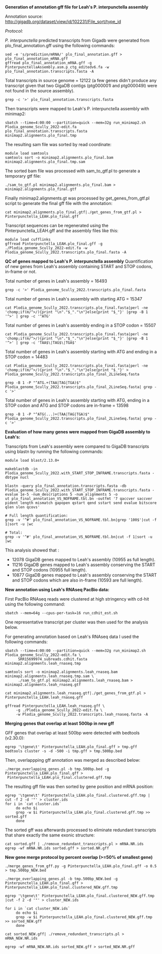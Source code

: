 **Generation of annotation gff file for Leah's P. interpunctella assembly**

Annotation source: http://gigadb.org/dataset/view/id/102231/File_sort/type_id

*Protocol:*

*P. interpunctella* predicted transcripts from Gigadb were generated from plo_final_annotation.gff using the following commands:

```
sed -e 's/prediction/mRNA/' plo_final_annotation.gff > plo_final_annotation_mRNA.gff
gffread plo_final_annotation_mRNA.gff -g PinterpunctellaAssembly.asm.p_ctg_editedv6.fa -w plo_final_annotation.transcripts.fasta -A
```

Total transcripts in source genome = 12122 (a few genes didn't produce any transcript given that two GigaDB contigs (ptg000001l and ptg000049l) were not found in the source assembly).  
```
grep -c '>' plo_final_annotation.transcripts.fasta
```

Then transcripts were mapped to  Leah's P. interpunctella assembly with minimap2: 

```
sbatch --time=4:00:00 --partition=quick --mem=32g run_minimap2.sh Plodia_genome_Scully_2022-edit.fa plo_final_annotation.transcripts.fasta minimap2.alignments.plo_final.tmp
```

The resulting sam file was sorted by read coordinate:

```
module load samtools
samtools sort -o minimap2.alignments.plo_final.bam minimap2.alignments.plo_final.tmp.sam
```

The sorted bam file was processed with sam_to_gtf.pl to generate a temporary gtf file:

```
./sam_to_gtf.pl minimap2.alignments.plo_final.bam > minimap2.alignments.plo_final.gtf
```

Finally minimap2.alignments.gt was processed by get_genes_from_gtf.pl script to generate the final gff file with the annotation:

```
cat minimap2.alignments.plo_final.gtf|./get_genes_from_gtf.pl > Pinterpunctella_LEAH.plo_final.gff
```

Transcript sequences can be regenerated using the Pinterpunctella_LEAH.gff and the assembly files like this:
```
module load cufflinks
gffread Pinterpunctella_LEAH.plo_final.gff -g ./Plodia_genome_Scully_2022-edit.fa -w Plodia_genome_Scully_2022.transcripts.plo_final.fasta -A
```

**QC of genes mapped to Leah's P. interpunctella assembly**
Quantification of new genes from Leah's assembly containing START and STOP codons, in-frame or not.

Total number of genes in Leah's assembly = 16493  
```
grep -c '>' Plodia_genome_Scully_2022.transcripts.plo_final.fasta
```

 Total number of genes in Leah's assembly with starting ATG = 15347
 ```
 cat Plodia_genome_Scully_2022.transcripts.plo_final.fasta|perl -ne 'chomp;if(m/^>/){print "\n"."$_"."\n"}else{print "$_"}' |grep -B 1 '^>' | grep -c '^ATG'
 ```

Total number of genes in Leah's assembly ending in a STOP codon = 15507
```
cat Plodia_genome_Scully_2022.transcripts.plo_final.fasta|perl -ne 'chomp;if(m/^>/){print "\n"."$_"."\n"}else{print "$_"}' |grep -B 1 '^>' | grep -c 'TAA$\|TAG$\|TGA$'
```

Total number of genes in Leah's assembly starting with ATG and  ending in a STOP codon = 14483
```
cat Plodia_genome_Scully_2022.transcripts.plo_final.fasta|perl -ne 'chomp;if(m/^>/){print "\n"."$_"."\n"}else{print "$_"}' > Plodia_genome_Scully_2022.transcripts.plo_final_2LineSeq.fasta

grep -B 1 -P "^ATG.+(TAA|TAG|TGA)$" Plodia_genome_Scully_2022.transcripts.plo_final_2LineSeq.fasta| grep -c '>'
```

 Total number of genes in Leah's assembly starting with ATG, ending in a STOP codon and ATG and STOP codons are in-frame = 13598
 ```
grep -B 1 -P "^ATG(...)+(TAA|TAG|TGA)$" Plodia_genome_Scully_2022.transcripts.plo_final_2LineSeq.fasta| grep -c '>'
 ```

**Evaluation of how many genes were mapped from GigaDB assembly to Leah's:**

Transcripts from  Leah's assembly were compared to GigaDB  transcripts using blastn by running the following commands:

```
module load blast/2.13.0+

makeblastdb -in Plodia_genome_Scully_2022.with_START_STOP_INFRAME.transcripts.fasta -dbtype nucl

blastn -query plo_final_annotation.transcripts.fasta -db Plodia_genome_Scully_2022.with_START_STOP_INFRAME.transcripts.fasta -evalue 1e-5 -num_descriptions 5 -num_alignments 5 -o
ut plo_final_annotation_VS_NOFRAME.tbl.bn -outfmt '7 qaccver saccver pident length mismatch gapopen qstart qend sstart send evalue bitscore qlen slen qcovs'

# Full length quantification:
grep -v '^#' plo_final_annotation_VS_NOFRAME.tbl.bn|grep '100$'|cut -f 1|sort -u |wc

# Total:
grep -v '^#' plo_final_annotation_VS_NOFRAME.tbl.bn|cut -f 1|sort -u |wc
```

This analysis showed that :

- 12078 GigaDB genes mapped to Leah's assembly (10955 as full length).
- 11216 GigaDB genes mapped to Leah's assembly conserving the START and STOP codons (10955 full length).
- 10877 GigaDB genes mapped to Leah's assembly conserving the START and STOP codons which are also in-frame (10593 are full length).

**New annotation using Leah's RNAseq PacBio data:**

First PacBio RNAseq reads were clustered at high stringency with cd-hit using the following command:

```
sbatch --mem=64g --cpus-per-task=16 run_cdhit_est.sh

```
One representative transcript per cluster was then used for the analysis below.

For generating annotation based on Leah's RNAseq data I used the following commands:

```
sbatch --time=4:00:00 --partition=quick --mem=32g run_minimap2.sh Plodia_genome_Scully_2022-edit.fa \
      SRR15699974_subreads.cdhit.fasta minimap2.alignments.leah_rnaseq.tmp

samtools sort -o minimap2.alignments.leah_rnaseq.bam minimap2.alignments.leah_rnaseq.tmp.sam \
      ./sam_to_gtf.pl minimap2.alignments.leah_rnaseq.bam > minimap2.alignments.leah_rnaseq.gtf

cat minimap2.alignments.leah_rnaseq.gtf|./get_genes_from_gtf.pl > Pinterpunctella_LEAH.leah_rnaseq.gff

gffread Pinterpunctella_LEAH.leah_rnaseq.gff \
     -g ./Plodia_genome_Scully_2022-edit.fa \
     -w Plodia_genome_Scully_2022.transcripts.leah_rnaseq.fasta -A
```

**Merging genes that overlap at least 500bp in new gff**

GFF genes that overlap at least 500bp were detected with bedtools (v2.30.0):
```
egrep '\tgene\t' Pinterpunctella_LEAH.plo_final.gff > tmp.gff
bedtools cluster -s -d -500 -i tmp.gff > tmp.500bp.bed
```
Then, overlappping gff annotation was merged as described below:
```
./merge_overlapping_genes.pl -b tmp.500bp.bed -g Pinterpunctella_LEAH.plo_final.gff >  Pinterpunctella_LEAH.plo_final.clustered.gff.tmp
```
The resulting gff file was then sorted by gene position and mRNA position:
```
egrep '\tgene\t' Pinterpunctella_LEAH.plo_final.clustered.gff.tmp | cut -f 2 -d '"' > cluster.ids
for i in `cat cluster.ids`
     do echo $i
     grep -w $i Pinterpunctella_LEAH.plo_final.clustered.gff.tmp >> sorted.gff
     done 
```
The sorted gff was afterwards processed to eliminate redundant transcripts that share exactly the same exonic structure:
```
cat sorted.gff | ./remove_redundant_transcripts.pl > mRNA.NR.ids
egrep -wf mRNA.NR.ids sorted.gff > sorted.NR.gff
```

**New gene merge protocol by percent overlap (>=50% of smallest gene)**

```
./merge_genes_from_gff.py -g Pinterpunctella_LEAH.plo_final.gff -o 0.5 > tmp.500bp_NEW.bed

./merge_overlapping_genes.pl -b tmp.500bp_NEW.bed -g Pinterpunctella_LEAH.plo_final.gff >  Pinterpunctella_LEAH.plo_final.clustered_NEW.gff.tmp

egrep '\tgene\t' Pinterpunctella_LEAH.plo_final.clustered_NEW.gff.tmp |cut -f 2 -d '"' > cluster_NEW.ids

for i in `cat cluster_NEW.ids`
     do echo $i
     grep -w $i Pinterpunctella_LEAH.plo_final.clustered_NEW.gff.tmp >> sorted_NEW.gff
     done

cat sorted_NEW.gff| ./remove_redundant_transcripts.pl > mRNA_NEW.NR.ids

egrep -wf mRNA_NEW.NR.ids sorted_NEW.gff > sorted_NEW.NR.gff
```

